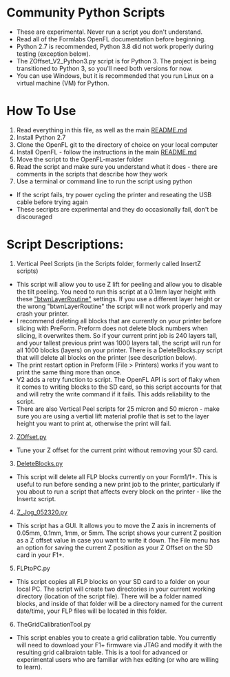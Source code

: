 # Community Python Scripts

* These are experimental. Never run a script you don't understand.
* Read all of the Formlabs OpenFL documentation before beginning. 
* Python 2.7 is recommended, Python 3.8 did not work properly during testing (exception below).
* The ZOffset_V2_Python3.py script is for Python 3. The project is being transitioned to Python 3, so you'll need both versions for now.
* You can use Windows, but it is recommended that you run Linux on a virtual machine (VM) for Python.

# How To Use

1) Read everything in this file, as well as the main [README.md](https://github.com/opensourcemanufacturing/OpenFL/)
2) Install Python 2.7
3) Clone the OpenFL git to the directory of choice on your local computer
4) Install OpenFL - follow the instructions in the main [README.md](https://github.com/opensourcemanufacturing/OpenFL/)
5) Move the script to the OpenFL-master folder
6) Read the script and make sure you understand what it does - there are comments in the scripts that describe how they work
7) Use a terminal or command line to run the script using python
* If the script fails, try power cycling the printer and reseating the USB cable before trying again
* These secripts are experimental and they do occasionally fail, don't be discouraged


# Script Descriptions:

1) Vertical Peel Scripts (in the Scripts folder, formerly called InsertZ scripts)

* This script will allow you to use Z lift for peeling and allow you to disable the tilt peeling. You need to run this script at a 0.1mm layer height with these ["btwnLayerRoutine"](https://github.com/opensourcemanufacturing/OpenFL/blob/master/Community-PythonScripts/VerticalLiftProfile.ini) settings. If you use a different layer height or the wrong "btwnLayerRoutine" the script will not work properly and may crash your printer.
* I recommend deleting all blocks that are currently on your printer before slicing with PreForm. Preform does not delete block numbers when slicing, it overwrites them. So if your current print job is 240 layers tall, and your tallest previous print was 1000 layers tall, the script will run for all 1000 blocks (layers) on your printer. There is a DeleteBlocks.py script that will delete all blocks on the printer (see description below).
* The print restart option in Preform (File > Printers) works if you want to print the same thing more than once.
* V2 adds a retry function to script. The OpenFL API is sort of flaky when it comes to writing blocks to the SD card, so this script accounts for that and will retry the write command if it fails. This adds reliability to the script.
* There are also Vertical Peel scripts for 25 micron and 50 micron - make sure you are using a vertial lift material profile that is set to the layer height you want to print at, otherwise the print will fail.

2) [ZOffset.py](https://github.com/opensourcemanufacturing/OpenFL/blob/master/Community-PythonScripts/Scripts/ZOffset.py)
* Tune your Z offset for the current print without removing your SD card.

3) [DeleteBlocks.py](https://github.com/opensourcemanufacturing/OpenFL/blob/master/Community-PythonScripts/Scripts/DeleteBlocks.py)

* This script will delete all FLP blocks currently on your Form1/1+. This is useful to run before sending a new print job to the printer, particularly if you about to run a script that affects every block on the printer - like the Insertz script.

4) [Z_Jog_052320.py](https://github.com/opensourcemanufacturing/OpenFL/blob/master/Community-PythonScripts/Scripts/Z_Jog_052320.py)
* This script has a GUI. It allows you to move the Z axis in increments of 0.05mm, 0.1mm, 1mm, or 5mm. The script shows your current Z position as a Z offset value in case you want to write it down. The File menu has an option for saving the current Z position as your Z Offset on the SD card in your F1+.

5) FLPtoPC.py
* This script copies all FLP blocks on your SD card to a folder on your local PC. The script will create two directories in your current working directory (location of the script file). There will be a folder named blocks, and inside of that folder will be a directory named for the current date/time, your FLP files will be located in this folder.

6) TheGridCalibrationTool.py
* This script enables you to create a grid calibration table. You currently will need to download your F1+ firmware via JTAG and modify it with the resulting grid calibraiotn table. This is a tool for advanced or experimental users who are familiar with hex editing (or who are willing to learn).
